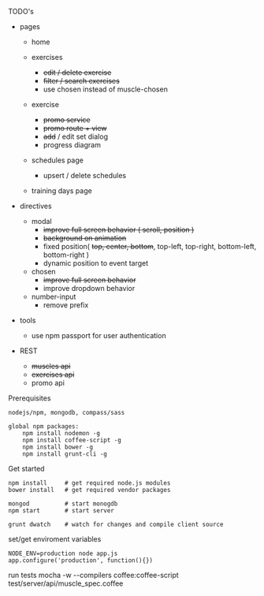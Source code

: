 TODO's

- pages 
	- home
	- exercises
		- ~~edit / delete exercise~~
		- ~~filter / search exercises~~
		- use chosen instead of muscle-chosen
	- exercise
		- ~~promo service~~
		- ~~promo route + view~~
		- ~~add~~ / edit set dialog
		- progress diagram

	- schedules page
		- upsert / delete schedules
	- training days page
- directives
	- modal
		- ~~improve full screen behavior ( scroll, position )~~
		- ~~background on animation~~
		- fixed position( ~~top, center, bottom~~, top-left, top-right, bottom-left, bottom-right )
		- dynamic position to event target
	- chosen
		- ~~improve full screen behavior~~
		- improve dropdown behavior
	- number-input
		- remove prefix

- tools
	- use npm passport for user authentication
- REST
	- ~~muscles api~~
	- ~~exercises api~~
	- promo api

Prerequisites

	nodejs/npm, mongodb, compass/sass

	global npm packages:
		npm install nodemon -g
		npm install coffee-script -g
		npm install bower -g
		npm install grunt-cli -g



Get started

	npm install		# get required node.js modules
	bower install	# get required vendor packages

	mongod 			# start monogdb
	npm start		# start server

	grunt dwatch 	# watch for changes and compile client source




set/get enviroment variables

	NODE_ENV=production node app.js
	app.configure('production', function(){})


run tests
	mocha -w  --compilers coffee:coffee-script test/server/api/muscle_spec.coffee


